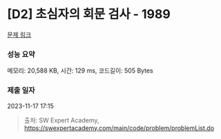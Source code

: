 # [D2] 초심자의 회문 검사 - 1989 

[문제 링크](https://swexpertacademy.com/main/code/problem/problemDetail.do?contestProbId=AV5PyTLqAf4DFAUq) 

### 성능 요약

메모리: 20,588 KB, 시간: 129 ms, 코드길이: 505 Bytes

### 제출 일자

2023-11-17 17:15



> 출처: SW Expert Academy, https://swexpertacademy.com/main/code/problem/problemList.do
